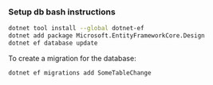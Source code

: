 
### Setup db bash instructions

```bash
dotnet tool install --global dotnet-ef
dotnet add package Microsoft.EntityFrameworkCore.Design
dotnet ef database update
```

To create a migration for the database:
```bash
dotnet ef migrations add SomeTableChange
```